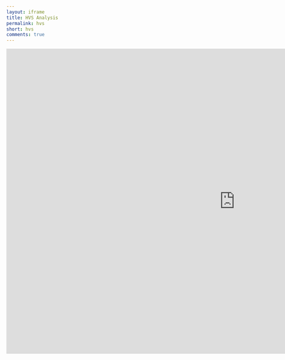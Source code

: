 ```yaml
---
layout: iframe
title: HVS Analysis
permalink: hvs
short: hvs
comments: true
---
```



<!-- <div class="container">
  <div id='app'></div>
</div>


<script src="{{ site.baseurl }}/assets/react/dist/benchmarking.js"></script>
<script> benchmarking.app({'app': 'app'}); </script> -->



<iframe frameborder="no" border="0" marginwidth="0" marginheight="0" width="1200" height="800" src="http://mlunacek.com/github/466635c723abf3b5f68807872c915edc/466635c723abf3b5f68807872c915edc/">
lskjflskjdl
</iframe>
